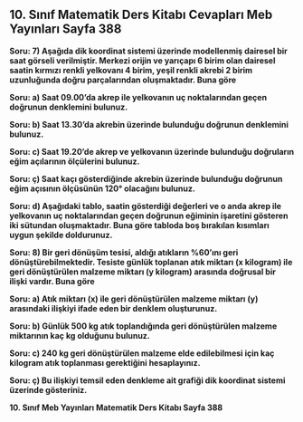 ## 10. Sınıf Matematik Ders Kitabı Cevapları Meb Yayınları Sayfa 388

**Soru: 7) Aşağıda dik koordinat sistemi üzerinde modellenmiş dairesel bir saat görseli verilmiştir. Merkezi orijin ve yarıçapı 6 birim olan dairesel saatin kırmızı renkli yelkovanı 4 birim, yeşil renkli akrebi 2 birim uzunluğunda doğru parçalarından oluşmaktadır. Buna göre**

**Soru: a) Saat 09.00’da akrep ile yelkovanın uç noktalarından geçen doğrunun denklemini bulunuz.**

**Soru: b) Saat 13.30’da akrebin üzerinde bulunduğu doğrunun denklemini bulunuz.**

**Soru: c) Saat 19.20’de akrep ve yelkovanın üzerinde bulunduğu doğruların eğim açılarının ölçülerini bulunuz.**

**Soru: ç) Saat kaçı gösterdiğinde akrebin üzerinde bulunduğu doğrunun eğim açısının ölçüsünün 120° olacağını bulunuz.**

**Soru: d) Aşağıdaki tablo, saatin gösterdiği değerleri ve o anda akrep ile yelkovanın uç noktalarından geçen doğrunun eğiminin işaretini gösteren iki sütundan oluşmaktadır. Buna göre tabloda boş bırakılan kısımları uygun şekilde doldurunuz.**

**Soru: 8) Bir geri dönüşüm tesisi, aldığı atıkların %60’ını geri dönüştürebilmektedir. Tesiste günlük toplanan atık miktarı (x kilogram) ile geri dönüştürülen malzeme miktarı (y kilogram) arasında doğrusal bir ilişki vardır. Buna göre**

**Soru: a) Atık miktarı (x) ile geri dönüştürülen malzeme miktarı (y) arasındaki ilişkiyi ifade eden bir denklem oluşturunuz.**

**Soru: b) Günlük 500 kg atık toplandığında geri dönüştürülen malzeme miktarının kaç kg olduğunu bulunuz.**

**Soru: c) 240 kg geri dönüştürülen malzeme elde edilebilmesi için kaç kilogram atık toplanması gerektiğini hesaplayınız.**

**Soru: ç) Bu ilişkiyi temsil eden denkleme ait grafiği dik koordinat sistemi üzerinde gösteriniz.**

**10. Sınıf Meb Yayınları Matematik Ders Kitabı Sayfa 388**
